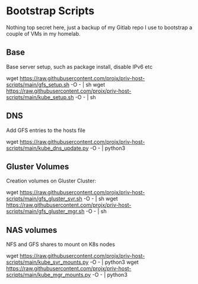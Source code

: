 # Bootstrap Scripts

Nothing top secret here, just a backup of my Gitlab repo I use to bootstrap a couple of VMs in my homelab.

## Base
Base server setup, such as package install, disable IPv6 etc

wget https://raw.githubusercontent.com/projx/priv-host-scripts/main/gfs_setup.sh -O - | sh
wget https://raw.githubusercontent.com/projx/priv-host-scripts/main/kube_setup.sh -O - | sh

## DNS
Add GFS entries to the hosts file 

wget https://raw.githubusercontent.com/projx/priv-host-scripts/main/kube_dns_update.py -O - | python3

## Gluster Volumes
Creation volumes on Gluster Cluster:

wget https://raw.githubusercontent.com/projx/priv-host-scripts/main/gfs_gluster_svr.sh -O - | sh
wget https://raw.githubusercontent.com/projx/priv-host-scripts/main/gfs_gluster_mgr.sh -O - | sh

## NAS volumes
NFS and GFS shares to mount on K8s nodes

wget https://raw.githubusercontent.com/projx/priv-host-scripts/main/kube_svr_mounts.py -O - | python3
wget https://raw.githubusercontent.com/projx/priv-host-scripts/main/kube_mgr_mounts.py -O - | python3